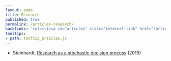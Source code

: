 ```yaml
---
layout: page
title: Research
published: true
permalink: /articles-research/
backlinks: '<ul><li><a id="articles" class="internal-link" href="/articles/">Articles</a></li></ul>'
tooltips: 
- path: tooltip_articles.js
---
```


* Steinhardt, [Research as a stochastic decision process](https://cs.stanford.edu/~jsteinhardt/ResearchasaStochasticDecisionProcess.html) (2019)
